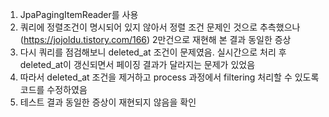 
1. JpaPagingItemReader를 사용
2. 쿼리에 정렬조건이 명시되어 있지 않아서 정렬 조건 문제인 것으로 추측했으나(https://jojoldu.tistory.com/166) 2만건으로 재현해 본 결과 동일한 증상
3. 다시 쿼리를 점검해보니 deleted_at 조건이 문제였음. 실시간으로 처리 후 deleted_at이 갱신되면서 페이징 결과가 달라지는 문제가 있었음
4. 따라서 deleted_at 조건을 제거하고 process 과정에서 filtering 처리할 수 있도록 코드를 수정하였음
5. 테스트 결과 동일한 증상이 재현되지 않음을 확인